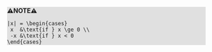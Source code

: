 <div style="margin:2em; background-color: #e0e0e0;">

<strong>⚠️NOTE️️️⚠️</strong>

```{kt}
|x| = \begin{cases}
 x  &\text{if } x \ge 0 \\
 -x &\text{if } x < 0
\end{cases}
```
</div>

